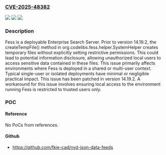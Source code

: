 ### [CVE-2025-48382](https://cve.mitre.org/cgi-bin/cvename.cgi?name=CVE-2025-48382)
![](https://img.shields.io/static/v1?label=Product&message=fess&color=blue)
![](https://img.shields.io/static/v1?label=Version&message=%3C%2014.19.2%20&color=brightgreen)
![](https://img.shields.io/static/v1?label=Vulnerability&message=CWE-732%3A%20Incorrect%20Permission%20Assignment%20for%20Critical%20Resource&color=brightgreen)

### Description

Fess is a deployable Enterprise Search Server. Prior to version 14.19.2, the createTempFile() method in org.codelibs.fess.helper.SystemHelper creates temporary files without explicitly setting restrictive permissions. This could lead to potential information disclosure, allowing unauthorized local users to access sensitive data contained in these files. This issue primarily affects environments where Fess is deployed in a shared or multi-user context. Typical single-user or isolated deployments have minimal or negligible practical impact. This issue has been patched in version 14.19.2. A workaround for this issue involves ensuring local access to the environment running Fess is restricted to trusted users only.

### POC

#### Reference
No PoCs from references.

#### Github
- https://github.com/fkie-cad/nvd-json-data-feeds

